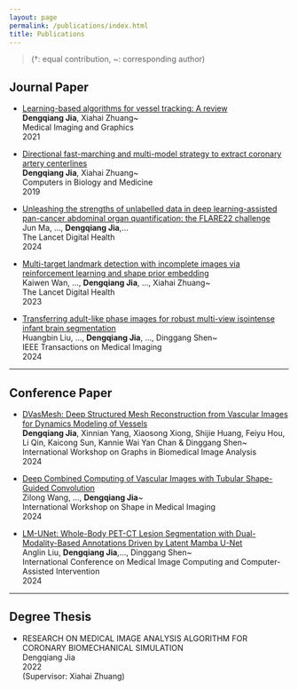 ```yaml
---
layout: page
permalink: /publications/index.html
title: Publications
---
```


> (†: equal contribution, ~: corresponding author)

## Journal Paper

- [Learning-based algorithms for vessel tracking: A review](https://www.sciencedirect.com/science/article/abs/pii/S089561112030135X)<br>**Dengqiang Jia**, Xiahai Zhuang~<br>Medical Imaging and Graphics<br>2021<br>

- [Directional fast-marching and multi-model strategy to extract coronary artery centerlines](https://www.sciencedirect.com/science/article/abs/pii/S0010482519301088)<br>**Dengqiang Jia**, Xiahai Zhuang~<br>Computers in Biology and Medicine<br>2019<br>

- [Unleashing the strengths of unlabelled data in deep learning-assisted pan-cancer abdominal organ quantification: the FLARE22 challenge](https://www.thelancet.com/journals/landig/article/PIIS2589-7500(24)00154-7/fulltext?uuid=uuid%3A5fab0875-341b-4fc5-9e66-b3002f96d307)<br>Jun Ma, ..., **Dengqiang Jia**,...<br>The Lancet Digital Health<br>2024<br>

- [Multi-target landmark detection with incomplete images via reinforcement learning and shape prior embedding](https://www.sciencedirect.com/science/article/abs/pii/S1361841523001354)<br>Kaiwen Wan, ..., **Dengqiang Jia**, ..., Xiahai Zhuang~<br>The Lancet Digital Health<br>2023<br>

- [Transferring adult-like phase images for robust multi-view isointense infant brain segmentation](https://ieeexplore.ieee.org/abstract/document/10601708)<br>Huangbin Liu, ..., **Dengqiang Jia**, ..., Dinggang Shen~<br>IEEE Transactions on Medical Imaging<br>2024<br>

---

## Conference Paper

- [DVasMesh: Deep Structured Mesh Reconstruction from Vascular Images for Dynamics Modeling of Vessels](https://link.springer.com/chapter/10.1007/978-3-031-83243-7_11)<br>**Dengqiang Jia**,  Xinnian Yang, Xiaosong Xiong, Shijie Huang, Feiyu Hou, Li Qin, Kaicong Sun, Kannie Wai Yan Chan & Dinggang Shen~<br>International Workshop on Graphs in Biomedical Image Analysis<br>2024<br>

- [Deep Combined Computing of Vascular Images with Tubular Shape-Guided Convolution](https://link.springer.com/chapter/10.1007/978-3-031-75291-9_4)<br>Zilong Wang, ...,  **Dengqiang Jia**~<br>International Workshop on Shape in Medical Imaging<br>2024<br>

- [LM-UNet: Whole-Body PET-CT Lesion Segmentation with Dual-Modality-Based Annotations Driven by Latent Mamba U-Net](https://link.springer.com/chapter/10.1007/978-3-031-72114-4_39)<br>Anglin Liu, **Dengqiang Jia**,..., Dinggang Shen~<br>International Conference on Medical Image Computing and Computer-Assisted Intervention<br>2024<br>

---

## Degree Thesis

- RESEARCH ON MEDICAL IMAGE ANALYSIS ALGORITHM FOR CORONARY BIOMECHANICAL SIMULATION<br>Dengqiang Jia<br>2022<br> (Supervisor: Xiahai Zhuang)<br>

<br>